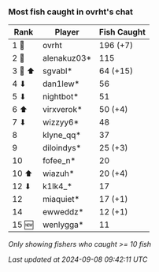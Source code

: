 ### Most fish caught in ovrht's chat
| Rank | Player | Fish Caught |
|------|--------|-----------|
| 1 🥇  | ovrht  | 196 (+7) |
| 2 🥈  | alenakuz03*  | 115 |
| 3 🥉 ⬆ | sgvabl*  | 64 (+15) |
| 4 ⬇ | dan1lew*  | 56 |
| 5 ⬇ | nightbot*  | 51 |
| 6 ⬆ | virxverok*  | 50 (+4) |
| 7 ⬇ | wizzyy6*  | 48 |
| 8  | klyne_qq*  | 37 |
| 9  | diloindys*  | 25 (+3) |
| 10  | fofee_n*  | 20 |
| 10 ⬆ | wiazuh*  | 20 (+4) |
| 12 ⬇ | k1lk4_*  | 17 |
| 12  | miaquiet*  | 17 (+1) |
| 14  | ewweddz*  | 12 (+1) |
| 15 🆕 | wenlygga*  | 11 |

_Only showing fishers who caught >= 10 fish_

_Last updated at 2024-09-08 09:42:11 UTC_